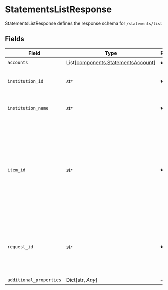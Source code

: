# StatementsListResponse

StatementsListResponse defines the response schema for `/statements/list`


## Fields

| Field                                                                                                                                                                                                                            | Type                                                                                                                                                                                                                             | Required                                                                                                                                                                                                                         | Description                                                                                                                                                                                                                      |
| -------------------------------------------------------------------------------------------------------------------------------------------------------------------------------------------------------------------------------- | -------------------------------------------------------------------------------------------------------------------------------------------------------------------------------------------------------------------------------- | -------------------------------------------------------------------------------------------------------------------------------------------------------------------------------------------------------------------------------- | -------------------------------------------------------------------------------------------------------------------------------------------------------------------------------------------------------------------------------- |
| `accounts`                                                                                                                                                                                                                       | List[[components.StatementsAccount](../../models/components/statementsaccount.md)]                                                                                                                                               | :heavy_check_mark:                                                                                                                                                                                                               | N/A                                                                                                                                                                                                                              |
| `institution_id`                                                                                                                                                                                                                 | *str*                                                                                                                                                                                                                            | :heavy_check_mark:                                                                                                                                                                                                               | The Plaid Institution ID associated with the Item.                                                                                                                                                                               |
| `institution_name`                                                                                                                                                                                                               | *str*                                                                                                                                                                                                                            | :heavy_check_mark:                                                                                                                                                                                                               | The name of the institution associated with the Item.                                                                                                                                                                            |
| `item_id`                                                                                                                                                                                                                        | *str*                                                                                                                                                                                                                            | :heavy_check_mark:                                                                                                                                                                                                               | The Plaid Item ID. The `item_id` is always unique; linking the same account at the same institution twice will result in two Items with different `item_id` values. Like all Plaid identifiers, the `item_id` is case-sensitive. |
| `request_id`                                                                                                                                                                                                                     | *str*                                                                                                                                                                                                                            | :heavy_check_mark:                                                                                                                                                                                                               | A unique identifier for the request, which can be used for troubleshooting. This identifier, like all Plaid identifiers, is case sensitive.                                                                                      |
| `additional_properties`                                                                                                                                                                                                          | Dict[str, *Any*]                                                                                                                                                                                                                 | :heavy_minus_sign:                                                                                                                                                                                                               | N/A                                                                                                                                                                                                                              |